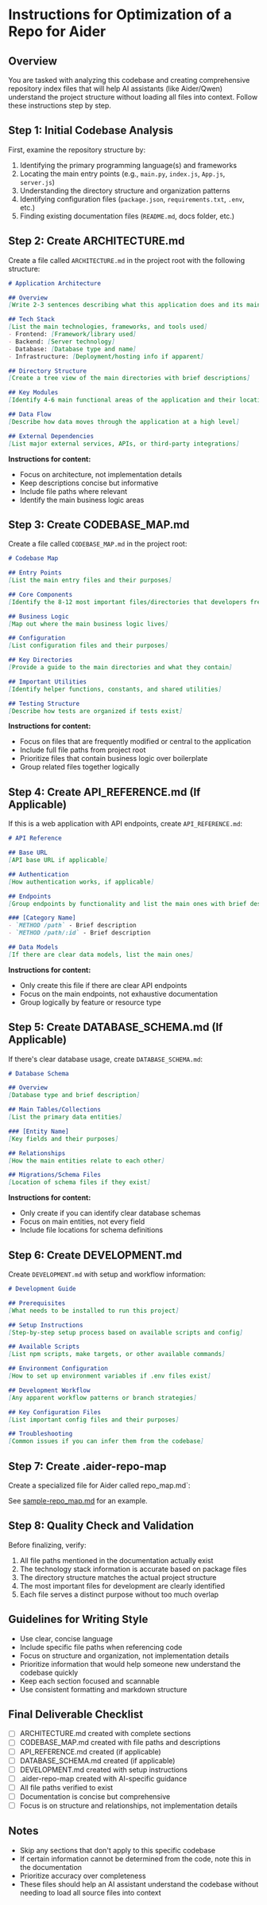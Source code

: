 # Instructions for Optimization of a Repo for Aider

## Overview
You are tasked with analyzing this codebase and creating comprehensive repository index files that will help AI assistants (like Aider/Qwen) understand the project structure without loading all files into context. Follow these instructions step by step.

## Step 1: Initial Codebase Analysis
First, examine the repository structure by:
1. Identifying the primary programming language(s) and frameworks
2. Locating the main entry points (e.g., `main.py`, `index.js`, `App.js`, `server.js`)
3. Understanding the directory structure and organization patterns
4. Identifying configuration files (`package.json`, `requirements.txt`, `.env`, etc.)
5. Finding existing documentation files (`README.md`, docs folder, etc.)

## Step 2: Create ARCHITECTURE.md
Create a file called `ARCHITECTURE.md` in the project root with the following structure:

```markdown
# Application Architecture

## Overview
[Write 2-3 sentences describing what this application does and its main purpose]

## Tech Stack
[List the main technologies, frameworks, and tools used]
- Frontend: [Framework/library used]
- Backend: [Server technology]
- Database: [Database type and name]
- Infrastructure: [Deployment/hosting info if apparent]

## Directory Structure
[Create a tree view of the main directories with brief descriptions]

## Key Modules
[Identify 4-6 main functional areas of the application and their locations]

## Data Flow
[Describe how data moves through the application at a high level]

## External Dependencies
[List major external services, APIs, or third-party integrations]
```

**Instructions for content:**
- Focus on architecture, not implementation details
- Keep descriptions concise but informative
- Include file paths where relevant
- Identify the main business logic areas

## Step 3: Create CODEBASE_MAP.md
Create a file called `CODEBASE_MAP.md` in the project root:

```markdown
# Codebase Map

## Entry Points
[List the main entry files and their purposes]

## Core Components
[Identify the 8-12 most important files/directories that developers frequently modify]

## Business Logic
[Map out where the main business logic lives]

## Configuration
[List configuration files and their purposes]

## Key Directories
[Provide a guide to the main directories and what they contain]

## Important Utilities
[Identify helper functions, constants, and shared utilities]

## Testing Structure
[Describe how tests are organized if tests exist]
```

**Instructions for content:**
- Focus on files that are frequently modified or central to the application
- Include full file paths from project root
- Prioritize files that contain business logic over boilerplate
- Group related files together logically

## Step 4: Create API_REFERENCE.md (If Applicable)
If this is a web application with API endpoints, create `API_REFERENCE.md`:

```markdown
# API Reference

## Base URL
[API base URL if applicable]

## Authentication
[How authentication works, if applicable]

## Endpoints
[Group endpoints by functionality and list the main ones with brief descriptions]

### [Category Name]
- `METHOD /path` - Brief description
- `METHOD /path/:id` - Brief description

## Data Models
[If there are clear data models, list the main ones]
```

**Instructions for content:**
- Only create this file if there are clear API endpoints
- Focus on the main endpoints, not exhaustive documentation
- Group logically by feature or resource type

## Step 5: Create DATABASE_SCHEMA.md (If Applicable)
If there's clear database usage, create `DATABASE_SCHEMA.md`:

```markdown
# Database Schema

## Overview
[Database type and brief description]

## Main Tables/Collections
[List the primary data entities]

### [Entity Name]
[Key fields and their purposes]

## Relationships
[How the main entities relate to each other]

## Migrations/Schema Files
[Location of schema files if they exist]
```

**Instructions for content:**
- Only create if you can identify clear database schemas
- Focus on main entities, not every field
- Include file locations for schema definitions

## Step 6: Create DEVELOPMENT.md
Create `DEVELOPMENT.md` with setup and workflow information:

```markdown
# Development Guide

## Prerequisites
[What needs to be installed to run this project]

## Setup Instructions
[Step-by-step setup process based on available scripts and config]

## Available Scripts
[List npm scripts, make targets, or other available commands]

## Environment Configuration
[How to set up environment variables if .env files exist]

## Development Workflow
[Any apparent workflow patterns or branch strategies]

## Key Configuration Files
[List important config files and their purposes]

## Troubleshooting
[Common issues if you can infer them from the codebase]
```

## Step 7: Create .aider-repo-map
Create a specialized file for Aider called repo_map.md`:

See [sample-repo_map.md](docs/opt/sample-repo_map.md) for an example.

## Step 8: Quality Check and Validation
Before finalizing, verify:
1. All file paths mentioned in the documentation actually exist
2. The technology stack information is accurate based on package files
3. The directory structure matches the actual project structure
4. The most important files for development are clearly identified
5. Each file serves a distinct purpose without too much overlap

## Guidelines for Writing Style
- Use clear, concise language
- Include specific file paths when referencing code
- Focus on structure and organization, not implementation details
- Prioritize information that would help someone new understand the codebase quickly
- Keep each section focused and scannable
- Use consistent formatting and markdown structure

## Final Deliverable Checklist
- [ ] ARCHITECTURE.md created with complete sections
- [ ] CODEBASE_MAP.md created with file paths and descriptions
- [ ] API_REFERENCE.md created (if applicable)
- [ ] DATABASE_SCHEMA.md created (if applicable)  
- [ ] DEVELOPMENT.md created with setup instructions
- [ ] .aider-repo-map created with AI-specific guidance
- [ ] All file paths verified to exist
- [ ] Documentation is concise but comprehensive
- [ ] Focus is on structure and relationships, not implementation details

## Notes
- Skip any sections that don't apply to this specific codebase
- If certain information cannot be determined from the code, note this in the documentation
- Prioritize accuracy over completeness
- These files should help an AI assistant understand the codebase without needing to load all source files into context
